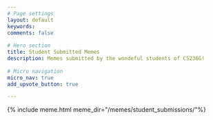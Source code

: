 ```yaml
---
# Page settings
layout: default
keywords:
comments: false
 
# Hero section
title: Student Submitted Memes
description: Memes submitted by the wondeful students of CS236G!
 
# Micro navigation
micro_nav: true
add_upvote_button: true

---
```


{% include meme.html meme_dir="/memes/student_submissions/"%}
